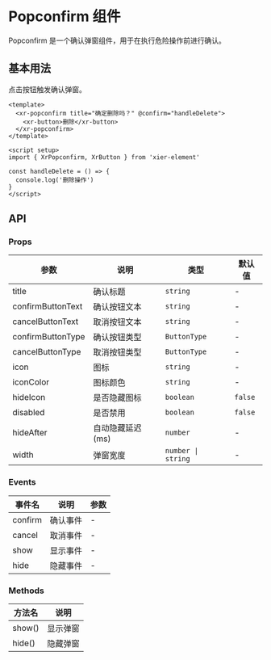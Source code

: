 # Popconfirm 组件

Popconfirm 是一个确认弹窗组件，用于在执行危险操作前进行确认。

## 基本用法

点击按钮触发确认弹窗。

```vue
<template>
  <xr-popconfirm title="确定删除吗？" @confirm="handleDelete">
    <xr-button>删除</xr-button>
  </xr-popconfirm>
</template>

<script setup>
import { XrPopconfirm, XrButton } from 'xier-element'

const handleDelete = () => {
  console.log('删除操作')
}
</script>
```

## API

### Props

| 参数 | 说明 | 类型 | 默认值 |
|------|------|------|-------|
| title | 确认标题 | `string` | - |
| confirmButtonText | 确认按钮文本 | `string` | - |
| cancelButtonText | 取消按钮文本 | `string` | - |
| confirmButtonType | 确认按钮类型 | `ButtonType` | - |
| cancelButtonType | 取消按钮类型 | `ButtonType` | - |
| icon | 图标 | `string` | - |
| iconColor | 图标颜色 | `string` | - |
| hideIcon | 是否隐藏图标 | `boolean` | `false` |
| disabled | 是否禁用 | `boolean` | `false` |
| hideAfter | 自动隐藏延迟(ms) | `number` | - |
| width | 弹窗宽度 | `number \| string` | - |

### Events

| 事件名 | 说明 | 参数 |
|--------|------|------|
| confirm | 确认事件 | - |
| cancel | 取消事件 | - |
| show | 显示事件 | - |
| hide | 隐藏事件 | - |

### Methods

| 方法名 | 说明 |
|--------|------|
| show() | 显示弹窗 |
| hide() | 隐藏弹窗 |